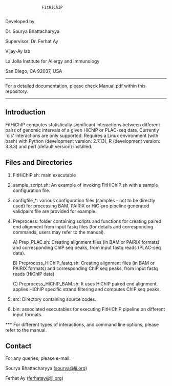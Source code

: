 					FitHiChIP 
					---------

Developed by

Dr. Sourya Bhattacharyya 

Supervisor: Dr. Ferhat Ay

Vijay-Ay lab

La Jolla Institute for Allergy and Immunology

San Diego, CA 92037, USA

******************************

For a detailed documentation, please check Manual.pdf within this repository.

******************************

Introduction
-------------

FitHiChIP computes statistically significant interactions between different pairs of genomic intervals of a given 
HiChIP or PLAC-seq data. Currently `cis' interactions are only supported. Requires a Linux environment (with bash) 
with Python (development version: 2.7.13), R (development version: 3.3.3) and 
perl (default version) installed. 


Files and Directories
----------------------

1) FitHiChIP.sh: main executable

2) sample_script.sh: An example of invoking FitHiChIP.sh with a sample configuration file.

3) configfile_*: various configuration files (samples - not to be directly used) for processing BAM, PAIRIX or HiC-pro pipeline 
generated validpairs file are provided for example.

4) Preprocess: folder containing scripts and functions for creating paired end alignment from input fastq files (for details and corresponding commands, users may refer to the manual).
	
	A) Prep_PLAC.sh: Creating alignment files (in BAM or PAIRIX formats) and corresponding ChIP seq peaks, from input 
	fastq reads (PLAC-seq data).

	B) Preprocess_HiChIP_fastq.sh: Creating alignment files (in BAM or PAIRIX formats) and corresponding ChIP seq peaks, 
	from input fastq reads (HiChIP data)
	
	C) Preprocess_HiChIP_BAM.sh: It uses HiChIP paired end alignment, applies HiChIP specific strand filtering and computes 
	ChIP seq peaks.


5) src: Directory containing source codes.

6) bin: associated executables for executing FitHiChIP pipeline on different input formats.


*** For different types of interactions, and command line options, please refer to the manual.


Contact
---------

For any queries, please e-mail:

Sourya Bhattacharyya (sourya@lji.org)

Ferhat Ay (ferhatay@lji.org)






